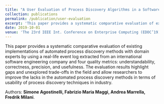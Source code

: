 ```yaml
---
title: "A User Evaluation of Process Discovery Algorithms in a Software Engineering Company"
collection: publications
permalink: /publication/user-evaluation
excerpt: 'This paper provides a systematic comparative evaluation of existing implementations of automated process discovery methods with domain experts by using a real-life event log extracted from an international software engineering company and four quality metrics: understandability, correctness, precision, and usefulness. The evaluation results highlight gaps and unexplored trade-offs in the field and allow researchers to improve the lacks in the automated process discovery methods in terms of usability of process discovery techniques in industry.'
date: 2019-10-01
venue: 'The 23rd IEEE Int. Conference on Enterprise Computing (EDOC’19). Paris, France, 28-31 October'
---
```


This paper provides a systematic comparative evaluation of existing implementations of automated process discovery methods with domain experts by using a real-life event log extracted from an international software engineering company and four quality metrics: understandability, correctness, precision, and usefulness. The evaluation results highlight gaps and unexplored trade-offs in the field and allow researchers to improve the lacks in the automated process discovery methods in terms of usability of process discovery techniques in industry.

Authors: **Simone Agostinelli, Fabrizio Maria Maggi, Andrea Marrella, Fredrik Milani**.
